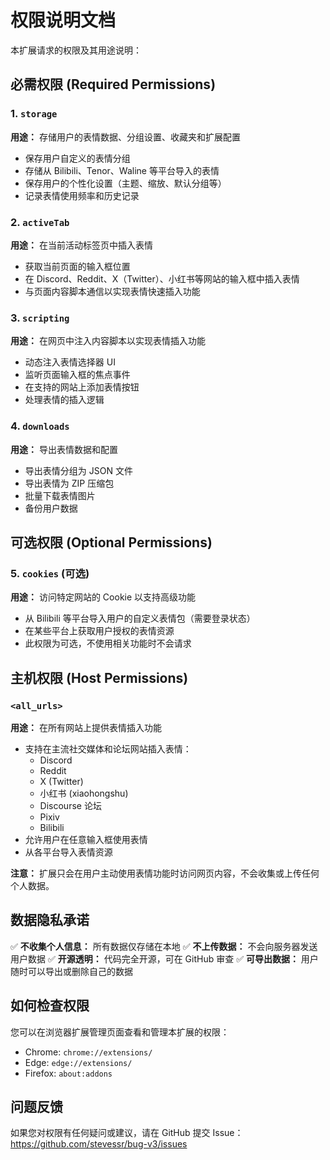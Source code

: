 # 权限说明文档

本扩展请求的权限及其用途说明：

## 必需权限 (Required Permissions)

### 1. `storage`
**用途：** 存储用户的表情数据、分组设置、收藏夹和扩展配置
- 保存用户自定义的表情分组
- 存储从 Bilibili、Tenor、Waline 等平台导入的表情
- 保存用户的个性化设置（主题、缩放、默认分组等）
- 记录表情使用频率和历史记录

### 2. `activeTab`
**用途：** 在当前活动标签页中插入表情
- 获取当前页面的输入框位置
- 在 Discord、Reddit、X（Twitter）、小红书等网站的输入框中插入表情
- 与页面内容脚本通信以实现表情快速插入功能

### 3. `scripting`
**用途：** 在网页中注入内容脚本以实现表情插入功能
- 动态注入表情选择器 UI
- 监听页面输入框的焦点事件
- 在支持的网站上添加表情按钮
- 处理表情的插入逻辑

### 4. `downloads`
**用途：** 导出表情数据和配置
- 导出表情分组为 JSON 文件
- 导出表情为 ZIP 压缩包
- 批量下载表情图片
- 备份用户数据

## 可选权限 (Optional Permissions)

### 5. `cookies` (可选)
**用途：** 访问特定网站的 Cookie 以支持高级功能
- 从 Bilibili 等平台导入用户的自定义表情包（需要登录状态）
- 在某些平台上获取用户授权的表情资源
- 此权限为可选，不使用相关功能时不会请求

## 主机权限 (Host Permissions)

### `<all_urls>`
**用途：** 在所有网站上提供表情插入功能
- 支持在主流社交媒体和论坛网站插入表情：
  - Discord
  - Reddit
  - X (Twitter)
  - 小红书 (xiaohongshu)
  - Discourse 论坛
  - Pixiv
  - Bilibili
- 允许用户在任意输入框使用表情
- 从各平台导入表情资源

**注意：** 扩展只会在用户主动使用表情功能时访问网页内容，不会收集或上传任何个人数据。

## 数据隐私承诺

✅ **不收集个人信息：** 所有数据仅存储在本地
✅ **不上传数据：** 不会向服务器发送用户数据
✅ **开源透明：** 代码完全开源，可在 GitHub 审查
✅ **可导出数据：** 用户随时可以导出或删除自己的数据

## 如何检查权限

您可以在浏览器扩展管理页面查看和管理本扩展的权限：
- Chrome: `chrome://extensions/`
- Edge: `edge://extensions/`
- Firefox: `about:addons`

## 问题反馈

如果您对权限有任何疑问或建议，请在 GitHub 提交 Issue：
https://github.com/stevessr/bug-v3/issues
